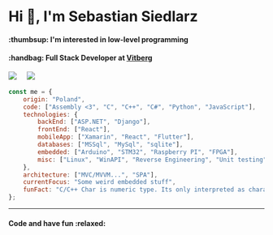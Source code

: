 <h1 align="left">Hi 👋, I'm Sebastian Siedlarz</h1>
<h4 align="left">:thumbsup: I'm interested in low-level programming</h3>
<h4 align="left">:handbag: Full Stack Developer at <a href="https://www.vitberg.com">Vitberg</a></h3>

<p align='left'>
  <a href="https://linkedin.com/in/sebastian-siedlarz-833090156"><img src="https://img.shields.io/badge/linkedin-%230077B5.svg?&style=for-the-badge&logo=linkedin&logoColor=white" /></a>&nbsp;&nbsp;&nbsp;&nbsp;
  <a href="mailto:siedlarzseabstian409@gmail.com"><img src="https://img.shields.io/badge/gmail-%23D14836.svg?&style=for-the-badge&logo=gmail&logoColor=white" /></a>&nbsp;&nbsp;&nbsp;&nbsp;
</p>

```javascript
const me = {
    origin: "Poland",
    code: ["Assembly <3", "C", "C++", "C#", "Python", "JavaScript"],
    technologies: {
        backEnd: ["ASP.NET", "Django"],
        frontEnd: ["React"],
        mobileApp: ["Xamarin", "React", "Flutter"],
        databases: ["MSSql", "MySql", "sqlite"],
        embedded: ["Arduino", "STM32", "Raspberry PI", "FPGA"],
        misc: ["Linux", "WinAPI", "Reverse Engineering", "Unit testing"],
    },
    architecture: ["MVC/MVVM...", "SPA"],
    currentFocus: "Some weird embedded stuff",
    funFact: "C/C++ Char is numeric type. Its only interpreted as character by some functions implicitly."
};
```

<hr>

<h4 align="left">Code and have fun :relaxed:</h4>
